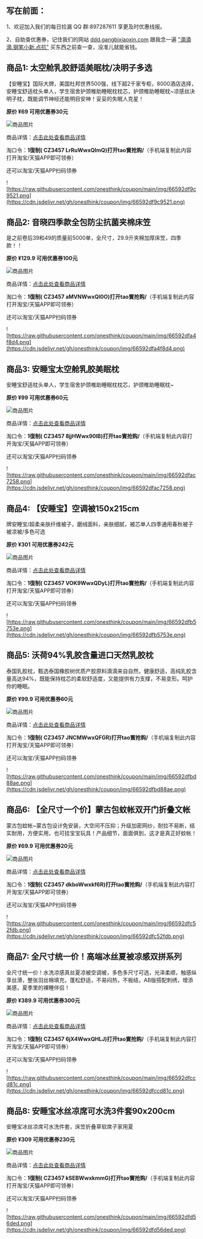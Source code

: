 ## 写在前面：

1、欢迎加入我们的每日捡漏 QQ 群:897287611 享更及时优惠线报。

2、自助查优惠券，记住我们的网站 [ddd.gangbixiaoxin.com](https://ddd.gangbixiaoxin.com) 跟我念一遍 ["滴滴滴.钢笔小新.点抗"](https://ddd.gangbixiaoxin.com) 买东西之前查一查，没准儿就能省钱。

## 商品1: 太空舱乳胶舒适美眠枕/决明子多选

【安睡宝】国际大牌，美国杜邦世界500强，线下超2千家专柜，8000酒店选择，安睡宝舒适枕头单人，学生宿舍护颈椎助睡眠枕枕芯，护颈椎助睡眠枕~凉感丝决明子枕，既能调节神经还能明目安神！妥妥的失眠人克星！

**原价 ¥69 可用优惠券30元**

![商品图片](https://img.alicdn.com/i4/2430446735/O1CN01qTyaDP1zcgRMNpBYp_!!2430446735.jpg)

商品详情：[点击此处查看商品详情](https://s.click.taobao.com/t?e=m%3D2%26s%3D0SgRFmtYFHtw4vFB6t2Z2ueEDrYVVa64yK8Cckff7TXLWlSKdGSYDoZWSDKphc95xq3IhSJN6GTWbLW7uhxyboGvCrJWHk1%2FTyVl44vrPmd3miNKHWpinpVm%2FOAUUFw71qrpxiwMoCNxc1AtbZGVS%2B8x9PBx1nnFosqNemoWcUMLZMqoQW%2BfuKGzo1lVxIio8%2FBVqygBUNLF%2F2btI48J3%2FcYgFFF3S6WGSW%2FnsbhWCmwu%2BRBDcIh%2F5EJNdheiHc4ws5zs%2B1EtQ44%2BfirBrx7mM7AMx9cWAx%2BEiM%2FlSG%2FbZSRuUoTVxkzAIQl0Dq9zec1U1NVKZy3ECfGDF1NzTQoPw%3D%3D&amp;union_lens=lensId:TAPI@1717120494@21508c4e_1171_18fcc5b6af3_c50b@01)

淘口令：**1復制( CZ3457 LrRuWwxQImQ)打开tao寳抢购/**（手机端复制此内容打开淘宝/天猫APP即可领券）</p>

还可以淘宝/天猫APP扫码领券

![https://raw.githubusercontent.com/onesthink/coupon/main/img/66592df9c9521.png](https://cdn.jsdelivr.net/gh/onesthink/coupon/img/66592df9c9521.png)

## 商品2: 音晓四季款全包防尘抗菌夹棉床笠

是之前卷后39和49的质量前5000单，全尺寸，29.9亓夹棉加厚床笠，四季款！！

**原价 ¥129.9 可用优惠券100元**

![商品图片](https://img.alicdn.com/bao/uploaded/i3/2217741878300/O1CN01PsVe262BBSIktVN4h_!!0-item_pic.jpg)

商品详情：[点击此处查看商品详情](https://s.click.taobao.com/t?e=m%3D2%26s%3DlgPP0XdIGEJw4vFB6t2Z2ueEDrYVVa64yK8Cckff7TXLWlSKdGSYDoZWSDKphc955x%2BIUlGKNpXWbLW7uhxyboGvCrJWHk1%2FTyVl44vrPmd3miNKHWpinpVm%2FOAUUFw71qrpxiwMoCNxc1AtbZGVS8sqJhNjil5VyNHDA8JoaKrNEPXytV9ALoS4zvCRUrqugRbTZRyk9%2Bs7W7t9s09CA%2FoBpo%2BgDXqpXo%2Fx4cJ11EVohcA1CaLM7R2qOd6BCS1AwLdm4I4JazIbkJ5QxPS2Ci%2FKfJmqgrYAfWsUjZoD5RB9GN9Bfi9v91lKLNseFYOEDseal0NfMDXJpWvVCAyWdKJn5AyUbPoV&amp;union_lens=lensId:TAPI@1717120495@212ce176_119a_18fcc5b702f_57a7@01)

淘口令：**1復制( CZ3457 aMVNWwxQl0O)打开tao寳抢购/**（手机端复制此内容打开淘宝/天猫APP即可领券）</p>

还可以淘宝/天猫APP扫码领券

![https://raw.githubusercontent.com/onesthink/coupon/main/img/66592dfa4f8d4.png](https://cdn.jsdelivr.net/gh/onesthink/coupon/img/66592dfa4f8d4.png)

## 商品3: 安睡宝太空舱乳胶美眠枕

安睡宝舒适枕头单人，学生宿舍护颈椎助睡眠枕枕芯，护颈椎助睡眠枕~

**原价 ¥99 可用优惠券60元**

![商品图片](https://img.alicdn.com/i4/2430446735/O1CN017iU9Bm1zcgR6zXjDJ_!!2430446735.jpg)

商品详情：[点击此处查看商品详情](https://s.click.taobao.com/t?e=m%3D2%26s%3D0ZtcuPZnTwlw4vFB6t2Z2ueEDrYVVa64yK8Cckff7TXLWlSKdGSYDoZWSDKphc95lovu%2FCElQOvWbLW7uhxyboGvCrJWHk1%2FTyVl44vrPmd3miNKHWpinpVm%2FOAUUFw71qrpxiwMoCNxc1AtbZGVS%2B8x9PBx1nnFosqNemoWcUMLZMqoQW%2BfuKGzo1lVxIioorO9bAcQPLKjTOVhB%2FxuFgVYvvBtt%2BmCs9wRh436JnS2ANnfVDz1hWbZ0%2BTovTQIlbRMz6GTKAYZjQKfJ2UQf03O4wtQ3K90XXhKrcBJdMwhe0gXie%2BWRcJcscwWhvZXX0%2B3obhRTo5xKmPmpIKZsA%3D%3D&amp;union_lens=lensId:TAPI@1717120497@213c748d_118a_18fcc5b7630_8432@01)

淘口令：**1復制( CZ3457 8jjHWwx90lB)打开tao寳抢购/**（手机端复制此内容打开淘宝/天猫APP即可领券）</p>

还可以淘宝/天猫APP扫码领券

![https://raw.githubusercontent.com/onesthink/coupon/main/img/66592dfac7258.png](https://cdn.jsdelivr.net/gh/onesthink/coupon/img/66592dfac7258.png)

## 商品4: 【安睡宝】空调被150x215cm

牌安睡宝/超柔亲肤纤维被子，磨绒面料，亲肤细腻，被芯单人四季通用春秋被子被凉被/多色可选

**原价 ¥301 可用优惠券242元**

![商品图片](https://img.alicdn.com/bao/uploaded/i2/2430446735/O1CN01BE0Z7M1zcgNKpagtH_!!0-item_pic.jpg)

商品详情：[点击此处查看商品详情](https://s.click.taobao.com/t?e=m%3D2%26s%3DMoyzHLAPoxRw4vFB6t2Z2ueEDrYVVa64yK8Cckff7TXLWlSKdGSYDoZWSDKphc95MMgx22UI05bWbLW7uhxyboGvCrJWHk1%2FTyVl44vrPmd3miNKHWpinpVm%2FOAUUFw71qrpxiwMoCNxc1AtbZGVS%2B8x9PBx1nnFosqNemoWcUMLZMqoQW%2BfuKGzo1lVxIioUkC9MbTBPhuNYWCtCBQ3d6tHHyQ6uE95qCuloeH6jJT%2Fw93sE4FH68f60%2FMulHB3lbRMz6GTKAYZjQKfJ2UQf03O4wtQ3K90XH5t%2B8W%2BDyWOaEQLEcR%2FKhqqAcTVyPlBX0%2B3obhRTo5xKmPmpIKZsA%3D%3D&amp;union_lens=lensId:TAPI@1717120498@213c748d_118a_18fcc5b7af7_84aa@01)

淘口令：**1復制( CZ3457 VOK9WwxQDyL)打开tao寳抢购/**（手机端复制此内容打开淘宝/天猫APP即可领券）</p>

还可以淘宝/天猫APP扫码领券

![https://raw.githubusercontent.com/onesthink/coupon/main/img/66592dfb5753e.png](https://cdn.jsdelivr.net/gh/onesthink/coupon/img/66592dfb5753e.png)

## 商品5: 沃荷94%乳胶含量进口天然乳胶枕

泰国乳胶枕，甄选泰国橡胶树优质产胶原料滴滴来自自然，健康舒适，高纯乳胶含量高达94%，既能保持枕芯的柔软舒适度，又能提供有力支撑，不易变形。呵护你的睡眠。

**原价 ¥99.9 可用优惠券60元**

![商品图片](https://gw.alicdn.com/imgextra/i2/1727526945/O1CN01ILNA8Y21ArcNR3Kv8_!!1727526945.png)

商品详情：[点击此处查看商品详情](https://s.click.taobao.com/t?e=m%3D2%26s%3DHO3C58RR95Fw4vFB6t2Z2ueEDrYVVa64yK8Cckff7TXLWlSKdGSYDoZWSDKphc9579%2FTFaMDK6TWbLW7uhxyboGvCrJWHk1%2FTyVl44vrPmd3miNKHWpinpVm%2FOAUUFw71qrpxiwMoCNxc1AtbZGVS6LU%2BaVVmz5PAnxa605DJTYLZMqoQW%2BfuKGzo1lVxIioV%2FIXJtmAfSDlMdndLhpsCV1iKonePac1m2RAEih6FTG%2Fqy8%2BVkQfvwLNYrbmpk52tvKAqAhVIsc4%2BfirBrx7mM7AMx9cWAx%2BEiM%2FlSG%2FbZSy14EeNPvRnpDg%2BCXOJGUSU1NVKZy3ECfGDF1NzTQoPw%3D%3D&amp;union_lens=lensId:TAPI@1717120499@213f0d9d_1104_18fcc5b7f71_47fd@01)

淘口令：**1復制( CZ3457 JNCMWwxQFGR)打开tao寳抢购/**（手机端复制此内容打开淘宝/天猫APP即可领券）</p>

还可以淘宝/天猫APP扫码领券

![https://raw.githubusercontent.com/onesthink/coupon/main/img/66592dfbd88ae.png](https://cdn.jsdelivr.net/gh/onesthink/coupon/img/66592dfbd88ae.png)

## 商品6: 【全尺寸一个价】蒙古包蚊帐双开门折叠文帐

蒙古包蚊帐~蒙古包设计免安装，大空间不压抑；升级加密网纱，耐拉不易断，结实耐用，方便实用，也可挂宝宝玩具！产品细节，面面俱到，这才是真正好蚊帐！

**原价 ¥69.9 可用优惠券20元**

![商品图片](https://img.alicdn.com/imgextra/i1/1847724107/O1CN01OwCdH11gD3bHRU5pQ_!!1847724107.png)

商品详情：[点击此处查看商品详情](https://s.click.taobao.com/t?e=m%3D2%26s%3DpYwoZqg%2Bi11w4vFB6t2Z2ueEDrYVVa64XoO8tOebS%2BfLWlSKdGSYDp4MbT6203YBJ1gyddu7kN%2FWbLW7uhxyboGvCrJWHk1%2FTyVl44vrPmd3miNKHWpinpVm%2FOAUUFw71qrpxiwMoCNxc1AtbZGVSy%2BDdG0Dzbzwb7muR1g1ROLNEPXytV9ALoS4zvCRUrquHKeC8Ag3nSby68uL4c2eCEFx2Ne9EJ4iU4tI4Wi836SNPiDdnhtztewqiIx%2BDOXisJJbjZ6XeRobkJ5QxPS2Ci%2FKfJmqgrYAfWsUjZoD5RAofdlctpHo0mfjq5T%2BcVQRDseal0NfMDXJpWvVCAyWdKJn5AyUbPoV&amp;union_lens=lensId:TAPI@1717120500@21669af1_1156_18fcc5b8472_3975@01)

淘口令：**1復制( CZ3457 dkboWwxkf6R)打开tao寳抢购/**（手机端复制此内容打开淘宝/天猫APP即可领券）</p>

还可以淘宝/天猫APP扫码领券

![https://raw.githubusercontent.com/onesthink/coupon/main/img/66592dfc52fdb.png](https://cdn.jsdelivr.net/gh/onesthink/coupon/img/66592dfc52fdb.png)

## 商品7: 全尺寸统一价！高端冰丝夏被凉感双拼系列

全尺寸统一价！水洗凉感真丝夏凉被空调被，多色多尺寸可选，光泽柔顺，触感纵享丝滑，整张羽丝棉填充，蓬松舒适，不易闷热，不板结，AB版搭配刺绣，增添美感，夏季里的裸睡伴侣！

**原价 ¥389.9 可用优惠券300元**

![商品图片](https://img.alicdn.com/i4/2217015303373/O1CN0110ZE3M1amstFKyqDL_!!2217015303373.jpg)

商品详情：[点击此处查看商品详情](https://s.click.taobao.com/t?e=m%3D2%26s%3Dq8Hx%2BUeAN39w4vFB6t2Z2ueEDrYVVa64XoO8tOebS%2BfLWlSKdGSYDp4MbT6203YB8sviUM61dt3WbLW7uhxyboGvCrJWHk1%2FTyVl44vrPmd3miNKHWpinpVm%2FOAUUFw71qrpxiwMoCNxc1AtbZGVSy%2BDdG0Dzbzwb7muR1g1ROLNEPXytV9ALoS4zvCRUrquMCgWV3FKm%2FG7KwfWcK66LbB0e5z2EsdXboUsIUCz5S%2BQbW0K8ihb7XJg259OU7enMbcld9eEMBwbkJ5QxPS2Ci%2FKfJmqgrYAfWsUjZoD5RBNWz%2F98DHeiO%2BlhJbP%2FObLDseal0NfMDXJpWvVCAyWdKJn5AyUbPoV&amp;union_lens=lensId:TAPI@1717120502@0b5e1429_1168_18fcc5b8c40_1a34@01)

淘口令：**1復制( CZ3457 6jX4WwxQHLJ)打开tao寳抢购/**（手机端复制此内容打开淘宝/天猫APP即可领券）</p>

还可以淘宝/天猫APP扫码领券

![https://raw.githubusercontent.com/onesthink/coupon/main/img/66592dfccd81c.png](https://cdn.jsdelivr.net/gh/onesthink/coupon/img/66592dfccd81c.png)

## 商品8: 安睡宝冰丝凉席可水洗3件套90x200cm

安睡宝冰丝凉席可水洗件套，床笠折叠草软席子家用夏

**原价 ¥309 可用优惠券230元**

![商品图片](https://img.alicdn.com/i1/2430446735/O1CN01IyPrrl1zcgAqkc1ZL_!!2430446735.jpg)

商品详情：[点击此处查看商品详情](https://s.click.taobao.com/t?e=m%3D2%26s%3DlJvh4JuixBJw4vFB6t2Z2ueEDrYVVa64yK8Cckff7TXLWlSKdGSYDp4MbT6203YB5x%2BIUlGKNpXWbLW7uhxyboGvCrJWHk1%2FTyVl44vrPmd3miNKHWpinpVm%2FOAUUFw71qrpxiwMoCNxc1AtbZGVS%2B8x9PBx1nnFosqNemoWcUMLZMqoQW%2BfuKGzo1lVxIiodJ7CucLETJieszfbKaC1BGkaU1mSo0jyzaDo3TVteFa9Hu2JjtOSBZcYOrWlNFgQniWZuItd%2Fr84%2BfirBrx7mM7AMx9cWAx%2BEiM%2FlSG%2FbZQGuAV6VRsAIkMMyPrwLduwU1NVKZy3ECfGDF1NzTQoPw%3D%3D&amp;union_lens=lensId:TAPI@1717120505@213e664e_11a0_18fcc5b96d4_2eb1@01)

淘口令：**1復制( CZ3457 kSEBWwxkmmG)打开tao寳抢购/**（手机端复制此内容打开淘宝/天猫APP即可领券）</p>

还可以淘宝/天猫APP扫码领券

![https://raw.githubusercontent.com/onesthink/coupon/main/img/66592dfd56ded.png](https://cdn.jsdelivr.net/gh/onesthink/coupon/img/66592dfd56ded.png)

